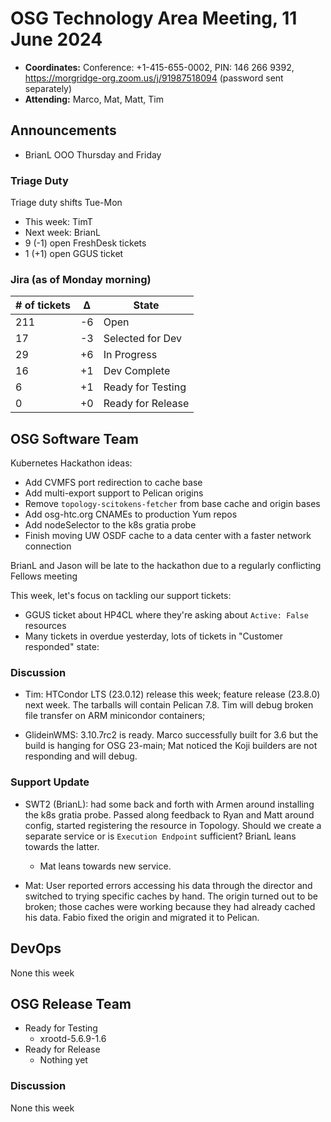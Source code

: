 # OSG Technology Area Meeting, 11 June 2024

-   **Coordinates:** Conference: +1-415-655-0002, PIN: 146 266 9392,
    <https://morgridge-org.zoom.us/j/91987518094> (password sent separately)
-   **Attending:** Marco, Mat, Matt, Tim

## Announcements

-   BrianL OOO Thursday and Friday

### Triage Duty

Triage duty shifts Tue-Mon

-   This week: TimT
-   Next week: BrianL
-   9 (-1) open FreshDesk tickets
-   1 (+1) open GGUS ticket

### Jira (as of Monday morning)

| # of tickets | &Delta; | State             |
|--------------|---------|-------------------|
| 211          | -6      | Open              |
| 17           | -3      | Selected for Dev  |
| 29           | +6      | In Progress       |
| 16           | +1      | Dev Complete      |
| 6            | +1      | Ready for Testing |
| 0            | +0      | Ready for Release |

## OSG Software Team

Kubernetes Hackathon ideas:
-   Add CVMFS port redirection to cache base
-   Add multi-export support to Pelican origins
-   Remove `topology-scitokens-fetcher` from base cache and origin bases
-   Add osg-htc.org CNAMEs to production Yum repos
-   Add nodeSelector to the k8s gratia probe
-   Finish moving UW OSDF cache to a data center with a faster network connection

BrianL and Jason will be late to the hackathon due to a regularly conflicting Fellows meeting

This week, let's focus on tackling our support tickets:
-   GGUS ticket about HP4CL where they're asking about `Active: False` resources
-   Many tickets in overdue yesterday, lots of tickets in "Customer responded" state: 

### Discussion

-   Tim: HTCondor LTS (23.0.12) release this week; feature release (23.8.0) next week.
    The tarballs will contain Pelican 7.8.
    Tim will debug broken file transfer on ARM minicondor containers;

-   GlideinWMS: 3.10.7rc2 is ready. Marco successfully built for 3.6 but the build is hanging for OSG 23-main;
    Mat noticed the Koji builders are not responding and will debug.

### Support Update

-   SWT2 (BrianL): had some back and forth with Armen around installing the k8s gratia probe.
    Passed along feedback to Ryan and Matt around config, started registering the resource in Topology.
    Should we create a separate service or is `Execution Endpoint` sufficient?
    BrianL leans towards the latter.
    
    -   Mat leans towards new service.

-   Mat: User reported errors accessing his data through the director and switched to trying specific caches by hand.
    The origin turned out to be broken; those caches were working because they had already cached his data.
    Fabio fixed the origin and migrated it to Pelican.


## DevOps

None this week

## OSG Release Team

-   Ready for Testing
    -   xrootd-5.6.9-1.6
-   Ready for Release
    -   Nothing yet

### Discussion

None this week
